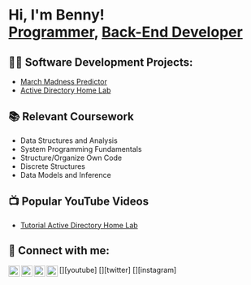 <h1>Hi, I'm Benny! <br/><a href="https://github.com/joshmadakor1">Programmer</a>, <a href="https://www.linkedin.com/in/benny-rakower/">Back-End Developer</a></h1>

<h2>👨‍💻 Software Development Projects:</h2>

- [March Madness Predictor]([https://github.com/brakower/ActiveDirectoryLab/tree/main](https://github.com/brakower/MarchMadness_2024))
- [Active Directory Home Lab](https://github.com/brakower/ActiveDirectoryLab/tree/main)

<h2>📚 Relevant Coursework</h2>

- Data Structures and Analysis
- System Programming Fundamentals
- Structure/Organize Own Code
- Discrete Structures
- Data Models and Inference

<h2>📺 Popular YouTube Videos</h2>

- [Tutorial Active Directory Home Lab](https://www.youtube.com/watch?v=a83ASGn_V_s)

<h2> 🤳 Connect with me:</h2>

[<img align="left" alt="JoshMadakor | YouTube" width="22px" src="https://cdn.jsdelivr.net/npm/simple-icons@v3/icons/youtube.svg" />][youtube]
[<img align="left" alt="JoshMadakor | Twitter" width="22px" src="https://cdn.jsdelivr.net/npm/simple-icons@v3/icons/twitter.svg" />][twitter]
[<img align="left" alt="JoshMadakor | LinkedIn" width="22px" src="https://cdn.jsdelivr.net/npm/simple-icons@v3/icons/linkedin.svg" />][linkedin]
[<img align="left" alt="JoshMadakor | Instagram" width="22px" src="https://cdn.jsdelivr.net/npm/simple-icons@v3/icons/instagram.svg" />][instagram]

[linkedin]: www.linkedin.com/in/benny-rakower

<!--
**joshmadakor1/joshmadakor1** is a ✨ _special_ ✨ repository because its `README.md` (this file) appears on your GitHub profile.

Here are some ideas to get you started:

- 🔭 I’m currently working on ...
- 🌱 I’m currently learning ...
- 👯 I’m looking to collaborate on ...
- 🤔 I’m looking for help with ...
- 💬 Ask me about ...
- 📫 How to reach me: ...
- 😄 Pronouns: ...
- ⚡ Fun fact: ...
-->
